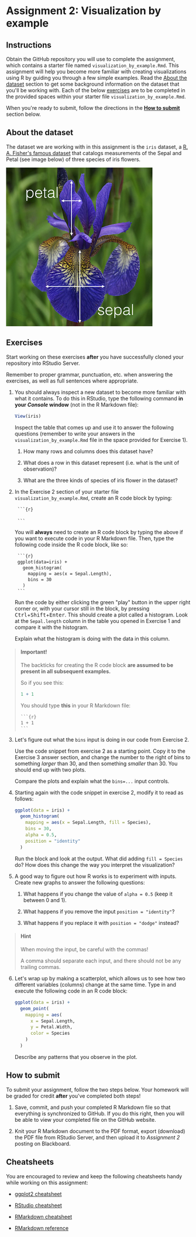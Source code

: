 # Assignment 2: Visualization by example

## Instructions

Obtain the GitHub repository you will use to complete the assignment, which contains a starter file named `visualization_by_example.Rmd`.
This assignment will help you become more familiar with creating visualizations using R by guiding you through a few simple examples.
Read the [About the dataset](#about-the-dataset) section to get some background information on the dataset that you'll be working with.
Each of the below [exercises](#exercises) are to be completed in the provided spaces within your starter file `visualization_by_example.Rmd`.

When you're ready to submit, follow the directions in the **[How to submit](#how-to-submit)** section below.

## About the dataset

The dataset we are working with in this assignment is the `iris` dataset, a [R. A. Fisher's famous dataset](https://archive.ics.uci.edu/ml/datasets/Iris) that catalogs measurements of the Sepal and Petal (see image below) of three species of iris flowers.

![Image of an Iris flower showing the dimensions of the measurements](img/iris.png "Iris dimensions")


## Exercises

Start working on these exercises **after** you have successfully cloned your repository into RStudio Server.

Remember to proper grammar, punctuation, etc. when answering the exercises, as well as full sentences where appropriate.

1. You should always inspect a new dataset to become more familiar with what it contains. To do this in RStudio, type the following command **in your *Console* window** (not in the R Markdown file):
    ```r
    View(iris)
    ```

    Inspect the table that comes up and use it to answer the following questions (remember to write your answers in the `visualization_by_example.Rmd` file in the space provided for Exercise 1).

    1.  How many rows and columns does this dataset have?
    
    2.  What does a row in this dataset represent (i.e. what is the unit of observation)?
    
    3.  What are the three kinds of species of iris flower in the dataset?

2. In the Exercise 2 section of your starter file `visualization_by_example.Rmd`, create an R code block by typing:

        ```{r}
        
        ```

    You will **always** need to create an R code block by typing the above if you want to execute code in your R Markdown file. Then, type the following code inside the R code block, like so:
    
        ```{r}
        ggplot(data=iris) +
          geom_histogram(
            mapping = aes(x = Sepal.Length),
            bins = 30
          )
        ```
    Run the code by either clicking the green "play" button in the upper right corner or, with your cursor still in the block, by pressing <kbd>Ctrl</kbd>+<kbd>Shift</kbd>+<kbd>Enter</kbd>.
    This should create a plot called a histogram.
    Look at the `Sepal.length` column in the table you opened in Exercise 1 and compare it with the histogram.

    Explain what the histogram is doing with the data in this column.

> #### Important!
> The backticks for creating the R code block **are assumed to be present in all subsequent examples.**
>
> So if you see this:
> 
> ```r
> 1 + 1
> ```
>
> You should type **this** in your R Markdown file:
>
>     ```{r}
>     1 + 1
>     ```

3. Let's figure out what the `bins` input is doing in our code from Exercise 2.

    Use the code snippet from exercise 2 as a starting point. Copy it to the Exercise 3 answer section, and change the number to the right of bins to something *larger* than 30, and then something *smaller* than 30.
    You should end up with two plots.

    Compare the plots and explain what the `bins=...` input controls.

4. Starting again with the code snippet in exercise 2, modify it to read as follows:

    ```r
    ggplot(data = iris) +
      geom_histogram(
        mapping = aes(x = Sepal.Length, fill = Species),
        bins = 30,
        alpha = 0.5,
        position = "identity"
      )
    ```

    Run the block and look at the output.
    What did adding `fill = Species` do?
    How does this change the way you interpret the visualization?

5. A good way to figure out how R works is to experiment with inputs. Create new graphs to answer the following questions:

    1. What happens if you change the value of `alpha = 0.5` (keep it between 0 and 1).

    2. What happens if you remove the input `position = "identity"`?

    3. What happens if you replace it with `position = "dodge"` instead?

> #### Hint
> When moving the input, be careful with the commas!
>
> A comma should separate each input, and there should not be any trailing commas.

6. Let's wrap up by making a scatterplot, which allows us to see how two different variables (columns) change at the same time.
    Type in and execute the following code in an R code block:

    ```r
    ggplot(data = iris) +
      geom_point(
        mapping = aes(
          x = Sepal.Length,
          y = Petal.Width,
          color = Species
        )
      )
    ```

    Describe any patterns that you observe in the plot.

## How to submit

To submit your assignment, follow the two steps below.
Your homework will be graded for credit **after** you've completed both steps!

1.  Save, commit, and push your completed R Markdown file so that everything is synchronized to GitHub.
    If you do this right, then you will be able to view your completed file on the GitHub website.

2.  Knit your R Markdown document to the PDF format, export (download) the PDF file from RStudio Server, and then upload it to *Assignment 2* posting on Blackboard.

## Cheatsheets

You are encouraged to review and keep the following cheatsheets handy while working on this assignment:

*   [ggplot2 cheatsheet][ggplot2-cheatsheet]

*   [RStudio cheatsheet][rstudio-cheatsheet]

*   [RMarkdown cheatsheet][rmarkdown-cheatsheet]

*   [RMarkdown reference][rmarkdown-reference]

[ggplot2-cheatsheet]:   https://github.com/rstudio/cheatsheets/raw/master/data-visualization-2.1.pdf
[rstudio-cheatsheet]:   https://github.com/rstudio/cheatsheets/raw/master/rstudio-ide.pdf
[rmarkdown-reference]:  https://www.rstudio.com/wp-content/uploads/2015/03/rmarkdown-reference.pdf
[rmarkdown-cheatsheet]: https://github.com/rstudio/cheatsheets/raw/master/rmarkdown-2.0.pdf
